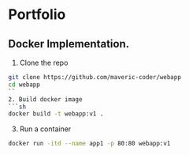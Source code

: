 # Portfolio

## Docker Implementation.

1. Clone the repo
```sh
git clone https://github.com/maveric-coder/webapp
cd webapp
``
2. Build docker image
```sh
docker build -t webapp:v1 .
```
3. Run a container
```sh
docker run -itd --name app1 -p 80:80 webapp:v1
```
